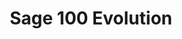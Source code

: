 ---
title: "Sage 100 Evolution"
lead: "Integrate your Sage 100 Evolution with supported Sales Channels/Webstores through Stock2Shop"
seoTitle: "Sage 100 Evolution Integration Features"
seoDescription: "Integrate your Sage 100 Evolution data source with supported Sales Channels/Webstores through Stock2Shop"
source: "sage-100-evolution"
type: help
tags: ["feature"]
---
